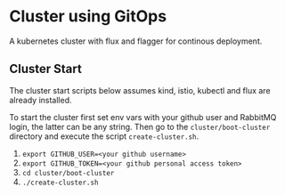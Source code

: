 # Cluster using GitOps

A kubernetes cluster with flux and flagger for continous deployment.

## Cluster Start

The cluster start scripts below assumes kind, istio, kubectl and flux are already installed.

To start the cluster first set env vars with your github user and RabbitMQ login, the latter can be any string. Then go to the `cluster/boot-cluster` directory and execute the script `create-cluster.sh`.
1. `export GITHUB_USER=<your github username>`
1. `export GITHUB_TOKEN=<your github personal access token>`
1. `cd cluster/boot-cluster`
1. `./create-cluster.sh`
